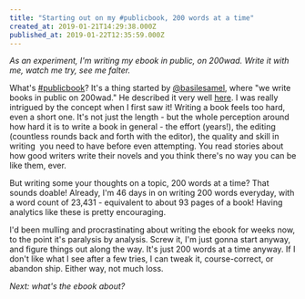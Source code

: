 ```yaml
---
title: "Starting out on my #publicbook, 200 words at a time"
created_at: 2019-01-21T14:29:38.000Z
published_at: 2019-01-22T12:35:59.000Z
---
```

_As an experiment, I'm writing my ebook in public, on 200wad. Write it with me, watch me try, see me falter._   

  

What's [#publicbook](https://200wordsaday.com/search?category=publicbook)? It's a thing started by [@basilesamel](https://200wordsaday.com/writers/basilesamel), where "we write books in public on 200wad." He described it very well [here](https://200wordsaday.com/words/i-am-writing-a-book-in-public-5585c109c5735a98). I was really intrigued by the concept when I first saw it! Writing a book feels too hard, even a short one. It's not just the length - but the whole perception around how hard it is to write a book in general - the effort (years!), the editing (countless rounds back and forth with the editor), the quality and skill in writing  you need to have before even attempting. You read stories about how good writers write their novels and you think there's no way you can be like them, ever. 

  

But writing some your thoughts on a topic, 200 words at a time? That sounds doable! Already, I'm 46 days in on writing 200 words everyday, with a word count of 23,431 - equivalent to about 93 pages of a book! Having analytics like these is pretty encouraging.  

  

I'd been mulling and procrastinating about writing the ebook for weeks now, to the point it's paralysis by analysis. Screw it, I'm just gonna start anyway, and figure things out along the way. It's just 200 words at a time anyway. If I don't like what I see after a few tries, I can tweak it, course-correct, or abandon ship. Either way, not much loss.  

  

_Next: what's the ebook about?_
